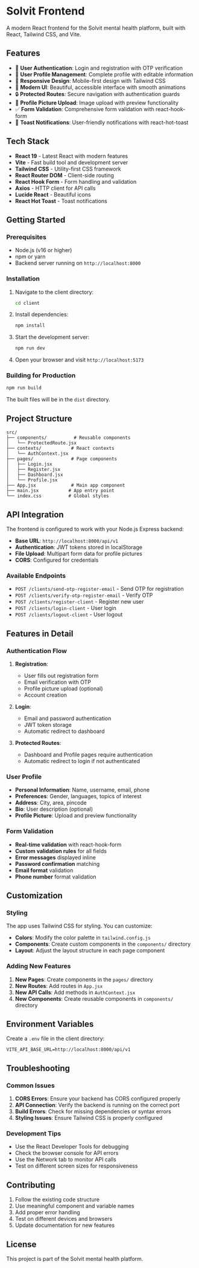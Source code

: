 # Solvit Frontend

A modern React frontend for the Solvit mental health platform, built with React, Tailwind CSS, and Vite.

## Features

- 🔐 **User Authentication**: Login and registration with OTP verification
- 👤 **User Profile Management**: Complete profile with editable information
- 📱 **Responsive Design**: Mobile-first design with Tailwind CSS
- 🎨 **Modern UI**: Beautiful, accessible interface with smooth animations
- 🔒 **Protected Routes**: Secure navigation with authentication guards
- 📸 **Profile Picture Upload**: Image upload with preview functionality
- ✅ **Form Validation**: Comprehensive form validation with react-hook-form
- 🔔 **Toast Notifications**: User-friendly notifications with react-hot-toast

## Tech Stack

- **React 19** - Latest React with modern features
- **Vite** - Fast build tool and development server
- **Tailwind CSS** - Utility-first CSS framework
- **React Router DOM** - Client-side routing
- **React Hook Form** - Form handling and validation
- **Axios** - HTTP client for API calls
- **Lucide React** - Beautiful icons
- **React Hot Toast** - Toast notifications

## Getting Started

### Prerequisites

- Node.js (v16 or higher)
- npm or yarn
- Backend server running on `http://localhost:8000`

### Installation

1. Navigate to the client directory:

   ```bash
   cd client
   ```

2. Install dependencies:

   ```bash
   npm install
   ```

3. Start the development server:

   ```bash
   npm run dev
   ```

4. Open your browser and visit `http://localhost:5173`

### Building for Production

```bash
npm run build
```

The built files will be in the `dist` directory.

## Project Structure

```
src/
├── components/          # Reusable components
│   └── ProtectedRoute.jsx
├── contexts/           # React contexts
│   └── AuthContext.jsx
├── pages/              # Page components
│   ├── Login.jsx
│   ├── Register.jsx
│   ├── Dashboard.jsx
│   └── Profile.jsx
├── App.jsx             # Main app component
├── main.jsx           # App entry point
└── index.css          # Global styles
```

## API Integration

The frontend is configured to work with your Node.js Express backend:

- **Base URL**: `http://localhost:8000/api/v1`
- **Authentication**: JWT tokens stored in localStorage
- **File Upload**: Multipart form data for profile pictures
- **CORS**: Configured for credentials

### Available Endpoints

- `POST /clients/send-otp-register-email` - Send OTP for registration
- `POST /clients/verify-otp-register-email` - Verify OTP
- `POST /clients/register-client` - Register new user
- `POST /clients/login-client` - User login
- `POST /clients/logout-client` - User logout

## Features in Detail

### Authentication Flow

1. **Registration**:
   - User fills out registration form
   - Email verification with OTP
   - Profile picture upload (optional)
   - Account creation

2. **Login**:
   - Email and password authentication
   - JWT token storage
   - Automatic redirect to dashboard

3. **Protected Routes**:
   - Dashboard and Profile pages require authentication
   - Automatic redirect to login if not authenticated

### User Profile

- **Personal Information**: Name, username, email, phone
- **Preferences**: Gender, languages, topics of interest
- **Address**: City, area, pincode
- **Bio**: User description (optional)
- **Profile Picture**: Upload and preview functionality

### Form Validation

- **Real-time validation** with react-hook-form
- **Custom validation rules** for all fields
- **Error messages** displayed inline
- **Password confirmation** matching
- **Email format** validation
- **Phone number** format validation

## Customization

### Styling

The app uses Tailwind CSS for styling. You can customize:

- **Colors**: Modify the color palette in `tailwind.config.js`
- **Components**: Create custom components in the `components/` directory
- **Layout**: Adjust the layout structure in each page component

### Adding New Features

1. **New Pages**: Create components in the `pages/` directory
2. **New Routes**: Add routes in `App.jsx`
3. **New API Calls**: Add methods in `AuthContext.jsx`
4. **New Components**: Create reusable components in `components/` directory

## Environment Variables

Create a `.env` file in the client directory:

```env
VITE_API_BASE_URL=http://localhost:8000/api/v1
```

## Troubleshooting

### Common Issues

1. **CORS Errors**: Ensure your backend has CORS configured properly
2. **API Connection**: Verify the backend is running on the correct port
3. **Build Errors**: Check for missing dependencies or syntax errors
4. **Styling Issues**: Ensure Tailwind CSS is properly configured

### Development Tips

- Use the React Developer Tools for debugging
- Check the browser console for API errors
- Use the Network tab to monitor API calls
- Test on different screen sizes for responsiveness

## Contributing

1. Follow the existing code structure
2. Use meaningful component and variable names
3. Add proper error handling
4. Test on different devices and browsers
5. Update documentation for new features

## License

This project is part of the Solvit mental health platform.
